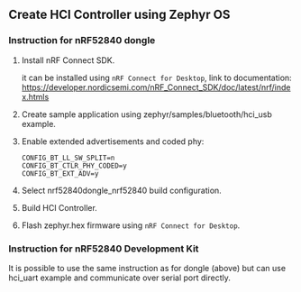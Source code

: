 ## Create HCI Controller using Zephyr OS

### Instruction for nRF52840 dongle

1. Install nRF Connect SDK.

    it can be installed using `nRF Connect for Desktop`, link to documentation: https://developer.nordicsemi.com/nRF_Connect_SDK/doc/latest/nrf/index.htmls

2. Create sample application using zephyr/samples/bluetooth/hci_usb example.
3. Enable extended advertisements and coded phy:

    ```
    CONFIG_BT_LL_SW_SPLIT=n
    CONFIG_BT_CTLR_PHY_CODED=y
    CONFIG_BT_EXT_ADV=y
    ```
4. Select nrf52840dongle_nrf52840 build configuration.
4. Build HCI Controller.
5. Flash zephyr.hex firmware using `nRF Connect for Desktop`.

### Instruction for nRF52840 Development Kit

It is possible to use the same instruction as for dongle (above) but can use hci_uart example and communicate over serial port directly.
